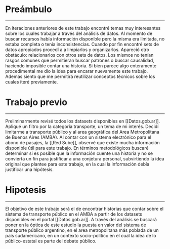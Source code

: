 # Preámbulo
---
En iteraciones anteriores de este trabajo encontré temas muy interesantes sobre los cuales trabajar a través del análisis de datos. Al momento de buscar recursos había información disponible pero la misma era limitada, no estaba completa o tenía inconsistencias. 
Cuando por fin encontré sets de datos apropiados procedí a a limpiarlos y organizarlos. Apareció otro obstáculo: relacionarlos con otros sets de datos. Los mismos no tenían rasgos comunes que permitieran buscar patrones o buscar causalidad, haciendo imposible contar una historia. Si bien parece algo enteramente procedimental me dio la idea para encarar nuevamente este trabajo. Además siento que me permitirá reutilizar conceptos técnicos sobre los cuales iteré previamente.

# Trabajo previo
---
Preliminarmente revisé todos los datasets disponibles en [[Datos.gob.ar]]. 
Apliqué un filtro por la categoría transporte, un tema de mi interés. Decidí limitarme a transporte público y al area geográfica del Area Metropolitana de Buenos Aires (AMBA). Al contar con un sistema electrónico para el abono de pasajes, la [[Red Sube]], observé que existe mucha información disponible útil para este trabajo.
En términos metodológicos buscaré determinar si es posible que  la información cuente una historia y no se convierta un fin para justificar a una conjetura personal, subvirtiendo la idea original que plantee para este trabajo, en la cual la información debía justificar una hipótesis.
# Hipotesis
---
El objetivo de este trabajo será el de encontrar historias que contar sobre el sistema de transporte público en el AMBA a partir de los datasets disponibles en el portal [[Datos.gob.ar]]. 
A través del análisis se buscará poner en la óptica de este estudio la puesta en valor del sistema de transporte público argentino, en el area metropolitana más poblada de un país sudamericano, en un contexto socio-político en el cual la idea de lo público-estatal es parte del debate público.
